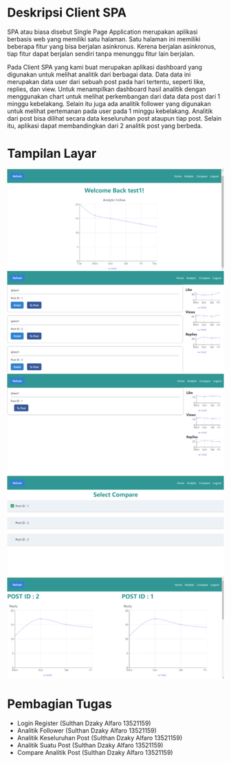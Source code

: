 # Deskripsi Client SPA

SPA atau biasa disebut Single Page Application merupakan aplikasi berbasis web yang memiliki satu halaman. Satu halaman ini memiliki beberapa fitur yang bisa berjalan asinkronus. Kerena berjalan asinkronus, tiap fitur dapat berjalan sendiri tanpa menunggu fitur lain berjalan. 

Pada Client SPA yang kami buat merupakan aplikasi dashboard yang digunakan untuk melihat analitik dari berbagai data. Data data ini merupakan data user dari sebuah post pada hari tertentu, seperti like, replies, dan view. Untuk menampilkan dashboard hasil analitik dengan menggunakan chart untuk melihat perkembangan dari data data post dari 1 minggu kebelakang. Selain itu juga ada analitik follower yang digunakan untuk melihat pertemanan pada user pada 1 minggu kebelakang. Analitik dari post bisa dilihat secara data keseluruhan post ataupun tiap post. Selain itu, aplikasi dapat membandingkan dari 2 analitik post yang berbeda.

# Tampilan Layar

![Alt text](image.png)
![Alt text](image-1.png)
![Alt text](image-2.png)
![Alt text](image-3.png)
![Alt text](image-4.png)

# Pembagian Tugas

 - Login Register (Sulthan Dzaky Alfaro 13521159)
 - Analitik Follower (Sulthan Dzaky Alfaro 13521159)
 - Analitik Keseluruhan Post (Sulthan Dzaky Alfaro 13521159)
 - Analitik Suatu Post (Sulthan Dzaky Alfaro 13521159)
 - Compare Analitik Post (Sulthan Dzaky Alfaro 13521159)
